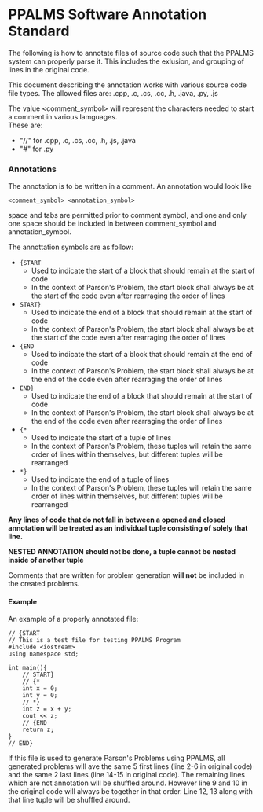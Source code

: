 # PPALMS Software Annotation Standard  

The following is how to annotate files of source code such that the PPALMS system can properly parse it. This includes the exlusion, and grouping of lines in the original code.

This document describing the annotation works with various source code file types. The allowed files are: .cpp, .c, .cs, .cc, .h, .java, .py, .js

The value <comment_symbol> will represent the characters needed to start a comment in various lamguages.  
These are:
- "//" for .cpp, .c, .cs, .cc, .h, .js, .java  
- "#" for .py  

### Annotations  

The annotation is to be written in a comment. An annotation would look like  
```
<comment_symbol> <annotation_symbol>
```  
space and tabs are permitted prior to comment symbol, and one and only one space should be included in between comment_symbol and annotation_symbol.  

The annottation symbols are as follow:  
- ```{START```  
    - Used to indicate the start of a block that should remain at the start of code
    - In the context of Parson's Problem, the start block shall always be at the start of the code even after rearraging the order of lines
- ```START}```  
    - Used to indicate the end of a block that should remain at the start of code
    - In the context of Parson's Problem, the start block shall always be at the start of the code even after rearraging the order of lines
- ```{END```
    - Used to indicate the start of a block that should remain at the end of code
    - In the context of Parson's Problem, the start block shall always be at the end of the code even after rearraging the order of lines
- ```END}```
    - Used to indicate the end of a block that should remain at the start of code
    - In the context of Parson's Problem, the start block shall always be at the end of the code even after rearraging the order of lines
- ```{*```
    - Used to indicate the start of a tuple of lines  
    - In the context of Parson's Problem, these tuples will retain the same order of lines within themselves, but different tuples will be rearranged
- ```*}```
    - Used to indicate the end of a tuple of lines  
    - In the context of Parson's Problem, these tuples will retain the same order of lines within themselves, but different tuples will be rearranged  

__Any lines of code that do not fall in between a opened and closed annotation will be treated as an individual tuple consisting of solely that line.__  

__NESTED ANNOTATION should not be done, a tuple cannot be nested inside of another tuple__

Comments that are written for problem generation __will not__ be included in the created problems.  



#### Example
An example of a properly annotated file:  
```
// {START
// This is a test file for testing PPALMS Program
#include <iostream>
using namespace std;

int main(){
    // START}
    // {*
    int x = 0;
    int y = 0;
    // *}
    int z = x + y;
    cout << z;
    // {END
    return z;
}
// END}
```  
If this file is used to generate Parson's Problems using PPALMS, all generated problems will ave the same 5 first lines (line 2-6 in original code) and the same 2 last lines (line 14-15 in original code). The remaining lines which are not annotation will be shuffled around. However line 9 and 10 in the original code will always be together in that order. Line 12, 13 along with that line tuple will be shuffled around.  